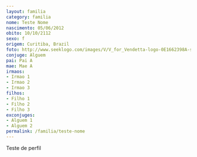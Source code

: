 ```yaml
---
layout: familia
category: familia
nome: Teste Nome
nascimento: 05/06/2012
obito: 10/10/2112
sexo: f
origem: Curitiba, Brazil
foto: http://www.seeklogo.com/images/V/V_for_Vendetta-logo-0E1662398A-seeklogo.com.gif
conjuge: Alguem
pai: Pai A
mae: Mae A
irmaos:
- Irmao 1
- Irmao 2
- Irmao 3
filhos:
- Filho 1
- Filho 2
- Filho 3
exconjuges:
- Alguem 1
- Alguem 2
permalink: /familia/teste-nome
---
```


Teste de perfil
